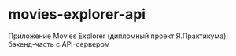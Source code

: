 # movies-explorer-api
Приложение Movies Explorer (дипломный проект Я.Практикума): бэкенд-часть с API-сервером
